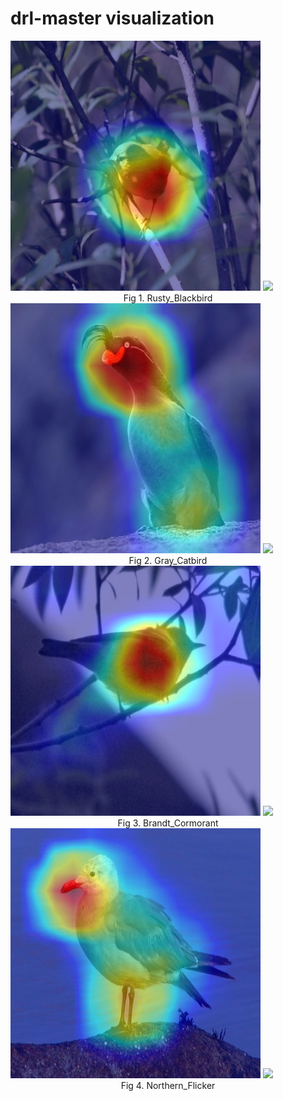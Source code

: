 # drl-master visualization
<div align="half">
    <img src=imgs/image1.jpg width="400"/>
    <img src=imgs/image4.gif width="400"/>
</div>
<div align=center> Fig 1. Rusty_Blackbird </div>

<div align="half">
    <img src=imgs/image6.jpg width="400"/>
    <img src=imgs/image3.gif width="400"/>
</div>
<div align=center> Fig 2. Gray_Catbird </div>

<div align="half">
    <img src=imgs/image8.jpg width="400"/>
    <img src=imgs/image9.gif width="400"/>
</div>
<div align=center> Fig 3. Brandt_Cormorant </div>

<div align="half">
    <img src=imgs/image10.jpg width="400"/>
    <img src=imgs/image12.gif width="400"/>
</div>
<div align=center> Fig 4. Northern_Flicker </div>
